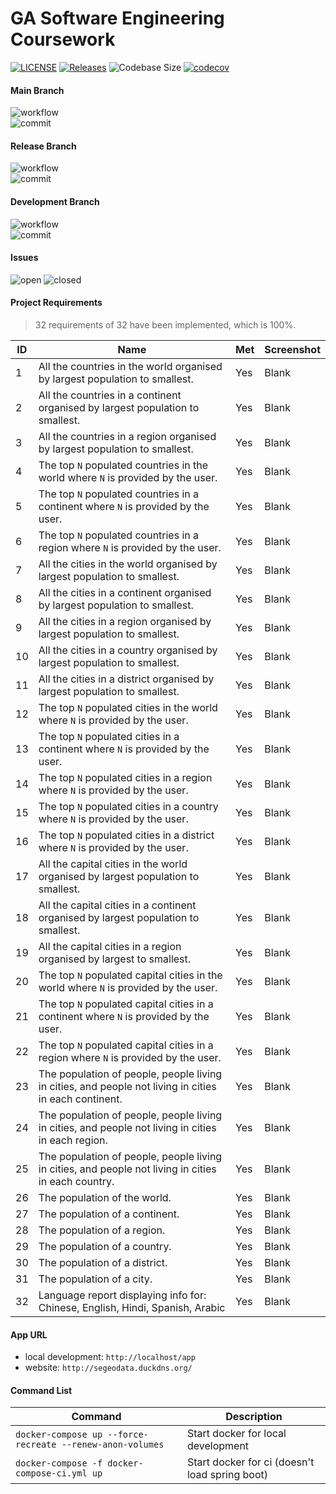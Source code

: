 # GA Software Engineering Coursework

[![LICENSE](https://img.shields.io/github/license/violin-suzutsuki/SET08103.svg)](https://github.com/violin-suzutsuki/SET08103/blob/main/LICENSE)
[![Releases](https://img.shields.io/github/release/violin-suzutsuki/SET08103.svg)](#)
![Codebase Size](https://img.shields.io/github/languages/code-size/violin-suzutsuki/SET08103)
[![codecov](https://codecov.io/gh/violin-suzutsuki/GA-SE-CW/branch/main/graph/badge.svg?token=Zah5mYcSbt)](https://codecov.io/gh/violin-suzutsuki/GA-SE-CW)

#### Main Branch

![workflow](https://img.shields.io/github/workflow/status/violin-suzutsuki/SET08103/A%20workflow%20for%20coursework/master)<br>
![commit](https://img.shields.io/github/last-commit/violin-suzutsuki/SET08103/master)

#### Release Branch

![workflow](https://img.shields.io/github/workflow/status/violin-suzutsuki/SET08103/A%20workflow%20for%20coursework/release)<br>
![commit](https://img.shields.io/github/last-commit/violin-suzutsuki/SET08103/release)

#### Development Branch

![workflow](https://img.shields.io/github/workflow/status/violin-suzutsuki/SET08103/A%20workflow%20for%20coursework/develop)<br>
![commit](https://img.shields.io/github/last-commit/violin-suzutsuki/SET08103/develop)

#### Issues

![open](https://img.shields.io/github/issues/violin-suzutsuki/SET08103)
![closed](https://img.shields.io/github/issues-closed/violin-suzutsuki/SET08103)

#### Project Requirements
> 32 requirements of 32 have been implemented, which is 100%.

| ID  | Name | Met | Screenshot |
|-----|------|-----|------------|
| 1   | All the countries in the world organised by largest population to smallest. | Yes | Blank |
| 2   | All the countries in a continent organised by largest population to smallest. | Yes | Blank |
| 3   | All the countries in a region organised by largest population to smallest. | Yes | Blank |
| 4   | The top `N` populated countries in the world where `N` is provided by the user. | Yes | Blank |
| 5   | The top `N` populated countries in a continent where `N` is provided by the user. | Yes | Blank |
| 6   | The top `N` populated countries in a region where `N` is provided by the user. | Yes | Blank |
| 7   | All the cities in the world organised by largest population to smallest. | Yes | Blank |
| 8   | All the cities in a continent organised by largest population to smallest. | Yes | Blank |
| 9   | All the cities in a region organised by largest population to smallest. | Yes | Blank |
| 10  | All the cities in a country organised by largest population to smallest. | Yes | Blank |
| 11   | All the cities in a district organised by largest population to smallest. | Yes | Blank |
| 12   | The top `N` populated cities in the world where `N` is provided by the user. | Yes | Blank |
| 13   | The top `N` populated cities in a continent where `N` is provided by the user. | Yes | Blank |
| 14   | The top `N` populated cities in a region where `N` is provided by the user. | Yes | Blank |
| 15   | The top `N` populated cities in a country where `N` is provided by the user. | Yes | Blank |
| 16   | The top `N` populated cities in a district where `N` is provided by the user. | Yes | Blank |
| 17   | All the capital cities in the world organised by largest population to smallest. | Yes | Blank |
| 18  | All the capital cities in a continent organised by largest population to smallest. | Yes | Blank |
| 19   | All the capital cities in a region organised by largest to smallest. | Yes | Blank |
| 20   | The top `N` populated capital cities in the world where `N` is provided by the user. | Yes | Blank |
| 21   | The top `N` populated capital cities in a continent where `N` is provided by the user. | Yes | Blank |
| 22   | The top `N` populated capital cities in a region where `N` is provided by the user. | Yes | Blank |
| 23   | The population of people, people living in cities, and people not living in cities in each continent. | Yes | Blank |
| 24   | The population of people, people living in cities, and people not living in cities in each region. | Yes | Blank |
| 25   | The population of people, people living in cities, and people not living in cities in each country. | Yes | Blank |
| 26   | The population of the world. | Yes | Blank |
| 27   | The population of a continent. | Yes | Blank |
| 28   | The population of a region. | Yes | Blank |
| 29    | The population of a country. | Yes | Blank |
| 30    | The population of a district. | Yes | Blank |
| 31    | The population of a city. | Yes | Blank |
| 32    | Language report displaying info for: Chinese, English, Hindi, Spanish, Arabic | Yes | Blank |

#### App URL

- local development: `http://localhost/app`
- website: `http://segeodata.duckdns.org/`

#### Command List


| Command | Description |
| - | - |
| `docker-compose up --force-recreate --renew-anon-volumes` | Start docker for local development |
| `docker-compose -f docker-compose-ci.yml up` | Start docker for ci (doesn't load spring boot) |